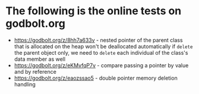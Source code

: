 # The following is the online tests on godbolt.org

* https://godbolt.org/z/8hh7a633v - nested pointer of the parent class that is allocated on the heap won't be deallocated automatically if `delete` the parent object only, we need to `delete` each individual of the class's data member as well
* https://godbolt.org/z/eKMvfqP7v - compare passing a pointer by value and by reference 
* https://godbolt.org/z/eaozssao5 - double pointer memory deletion handling
